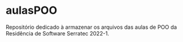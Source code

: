 # aulasPOO
Repositório dedicado à armazenar os arquivos das aulas de POO da Residência de Software Serratec 2022-1.
